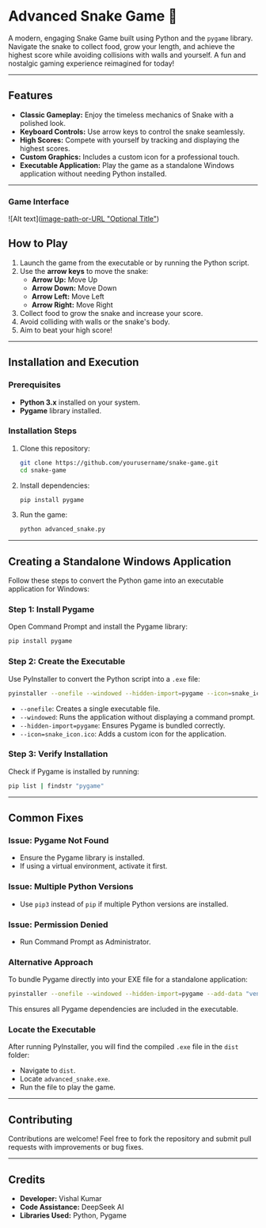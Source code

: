 # Advanced Snake Game 🐍

A modern, engaging Snake Game built using Python and the `pygame` library. Navigate the snake to collect food, grow your length, and achieve the highest score while avoiding collisions with walls and yourself. A fun and nostalgic gaming experience reimagined for today!

---

## Features
- **Classic Gameplay:** Enjoy the timeless mechanics of Snake with a polished look.
- **Keyboard Controls:** Use arrow keys to control the snake seamlessly.
- **High Scores:** Compete with yourself by tracking and displaying the highest scores.
- **Custom Graphics:** Includes a custom icon for a professional touch.
- **Executable Application:** Play the game as a standalone Windows application without needing Python installed.

---
### Game Interface
![Alt text]([image-path-or-URL "Optional Title"](https://github.com/epicvishal/SimpleSnakeChallenge/blob/c64ac42bac16ab6ff38dd07d8522bf45172dba06/game%20ss.png))

## How to Play
1. Launch the game from the executable or by running the Python script.
2. Use the **arrow keys** to move the snake:
   - **Arrow Up:** Move Up
   - **Arrow Down:** Move Down
   - **Arrow Left:** Move Left
   - **Arrow Right:** Move Right
3. Collect food to grow the snake and increase your score.
4. Avoid colliding with walls or the snake's body.
5. Aim to beat your high score!

---

## Installation and Execution
### Prerequisites
- **Python 3.x** installed on your system.
- **Pygame** library installed.

### Installation Steps
1. Clone this repository:
   ```bash
   git clone https://github.com/yourusername/snake-game.git
   cd snake-game
   ```
2. Install dependencies:
   ```bash
   pip install pygame
   ```
3. Run the game:
   ```bash
   python advanced_snake.py
   ```

---

## Creating a Standalone Windows Application

Follow these steps to convert the Python game into an executable application for Windows:

### Step 1: Install Pygame
Open Command Prompt and install the Pygame library:
```bash
pip install pygame
```

### Step 2: Create the Executable
Use PyInstaller to convert the Python script into a `.exe` file:
```bash
pyinstaller --onefile --windowed --hidden-import=pygame --icon=snake_icon.ico advanced_snake.py
```
- `--onefile`: Creates a single executable file.
- `--windowed`: Runs the application without displaying a command prompt.
- `--hidden-import=pygame`: Ensures Pygame is bundled correctly.
- `--icon=snake_icon.ico`: Adds a custom icon for the application.

### Step 3: Verify Installation
Check if Pygame is installed by running:
```bash
pip list | findstr "pygame"
```

---

## Common Fixes
### Issue: Pygame Not Found
- Ensure the Pygame library is installed.
- If using a virtual environment, activate it first.

### Issue: Multiple Python Versions
- Use `pip3` instead of `pip` if multiple Python versions are installed.

### Issue: Permission Denied
- Run Command Prompt as Administrator.

### Alternative Approach
To bundle Pygame directly into your EXE file for a standalone application:
```bash
pyinstaller --onefile --windowed --hidden-import=pygame --add-data "venv/Lib/site-packages/pygame;pygame" --icon=snake_icon.ico advanced_snake.py
```
This ensures all Pygame dependencies are included in the executable.

### Locate the Executable
After running PyInstaller, you will find the compiled `.exe` file in the `dist` folder:
- Navigate to `dist`.
- Locate `advanced_snake.exe`.
- Run the file to play the game.

---

## Contributing
Contributions are welcome! Feel free to fork the repository and submit pull requests with improvements or bug fixes.


---

## Credits
- **Developer:** Vishal Kumar
- **Code Assistance:** DeepSeek AI
- **Libraries Used:** Python, Pygame
